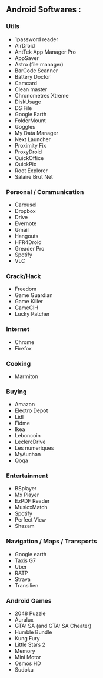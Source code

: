 ## Android Softwares :
### Utils
* 1password reader
* AirDroid
* AntTek App Manager Pro
* AppSaver
* Astro (file manager)
* BarCode Scanner
* Battery Doctor
* Camcard
* Clean master
* Chronometres Xtreme
* DiskUsage
* DS File
* Google Earth
* FolderMount
* Goggles
* My Data Manager
* Next Launcher
* Proximity Fix
* ProxyDroid
* QuickOffice
* QuickPic
* Root Explorer
* Salaire Brut Net


### Personal / Communication
* Carousel
* Dropbox
* Drive
* Evernote
* Gmail
* Hangouts
* HFR4Droid
* Greader Pro
* Spotify
* VLC


### Crack/Hack
* Freedom
* Game Guardian
* Game Killer
* GameCIH
* Lucky Patcher


### Internet
* Chrome
* Firefox


### Cooking
* Marmiton


### Buying
* Amazon
* Electro Depot
* Lidl
* Fidme
* Ikea
* Leboncoin
* LeclercDrive
* Les numeriques 
* MyAuchan
* Qoqa


### Entertainment
* BSplayer
* Mx Player
* EzPDF Reader
* MusicxMatch
* Spotify
* Perfect View
* Shazam


### Navigation / Maps / Transports
* Google earth
* Taxis G7
* Uber
* RATP
* Strava
* Transilien


### Android Games
* 2048 Puzzle
* Auralux
* GTA: SA (and GTA: SA Cheater)
* Humble Bundle
* Kung Fury
* Little Stars 2
* Memory
* Mini Motor
* Osmos HD
* Sudoku
